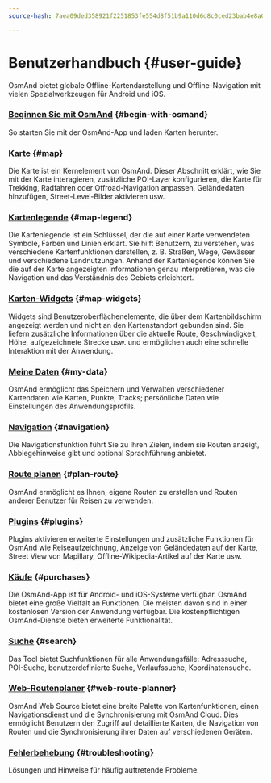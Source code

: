 ```yaml
---
source-hash: 7aea09ded358921f2251853fe554d8f51b9a110d6d8c0ced23bab4e8a044c7d3

---
```

# Benutzerhandbuch {#user-guide}

OsmAnd bietet globale Offline-Kartendarstellung und Offline-Navigation mit vielen Spezialwerkzeugen für Android und iOS.


### [Beginnen Sie mit OsmAnd](./start-with/index.md) {#begin-with-osmand}

So starten Sie mit der OsmAnd-App und laden Karten herunter.

### [Karte](./map/index.md) {#map}

Die Karte ist ein Kernelement von OsmAnd. Dieser Abschnitt erklärt, wie Sie mit der Karte interagieren, zusätzliche POI-Layer konfigurieren, die Karte für Trekking, Radfahren oder Offroad-Navigation anpassen, Geländedaten hinzufügen, Street-Level-Bilder aktivieren usw.

### [Kartenlegende](./map-legend/index.md) {#map-legend}

Die Kartenlegende ist ein Schlüssel, der die auf einer Karte verwendeten Symbole, Farben und Linien erklärt. Sie hilft Benutzern, zu verstehen, was verschiedene Kartenfunktionen darstellen, z. B. Straßen, Wege, Gewässer und verschiedene Landnutzungen. Anhand der Kartenlegende können Sie die auf der Karte angezeigten Informationen genau interpretieren, was die Navigation und das Verständnis des Gebiets erleichtert.

### [Karten-Widgets](./widgets/index.md) {#map-widgets}

Widgets sind Benutzeroberflächenelemente, die über dem Kartenbildschirm angezeigt werden und nicht an den Kartenstandort gebunden sind. Sie liefern zusätzliche Informationen über die aktuelle Route, Geschwindigkeit, Höhe, aufgezeichnete Strecke usw. und ermöglichen auch eine schnelle Interaktion mit der Anwendung.

### [Meine Daten](./personal/index.md) {#my-data}

OsmAnd ermöglicht das Speichern und Verwalten verschiedener Kartendaten wie Karten, Punkte, Tracks; persönliche Daten wie Einstellungen des Anwendungsprofils.

### [Navigation](./navigation/index.md) {#navigation}

Die Navigationsfunktion führt Sie zu Ihren Zielen, indem sie Routen anzeigt, Abbiegehinweise gibt und optional Sprachführung anbietet.


### [Route planen](./plan-route/index.md) {#plan-route}

OsmAnd ermöglicht es Ihnen, eigene Routen zu erstellen und Routen anderer Benutzer für Reisen zu verwenden.

### [Plugins](./plugins/index.md) {#plugins}

Plugins aktivieren erweiterte Einstellungen und zusätzliche Funktionen für OsmAnd wie Reiseaufzeichnung, Anzeige von Geländedaten auf der Karte, Street View von Mapillary, Offline-Wikipedia-Artikel auf der Karte usw.

### [Käufe](./purchases/index.md) {#purchases}

Die OsmAnd-App ist für Android- und iOS-Systeme verfügbar. OsmAnd bietet eine große Vielfalt an Funktionen. Die meisten davon sind in einer kostenlosen Version der Anwendung verfügbar. Die kostenpflichtigen OsmAnd-Dienste bieten erweiterte Funktionalität.

### [Suche](./search/index.md) {#search}

Das Tool bietet Suchfunktionen für alle Anwendungsfälle: Adresssuche, POI-Suche, benutzerdefinierte Suche, Verlaufssuche, Koordinatensuche.

### [Web-Routenplaner](./web/index.md) {#web-route-planner}

OsmAnd Web Source bietet eine breite Palette von Kartenfunktionen, einen Navigationsdienst und die Synchronisierung mit OsmAnd Cloud. Dies ermöglicht Benutzern den Zugriff auf detaillierte Karten, die Navigation von Routen und die Synchronisierung ihrer Daten auf verschiedenen Geräten.

### [Fehlerbehebung](./troubleshooting/index.md) {#troubleshooting}

Lösungen und Hinweise für häufig auftretende Probleme.